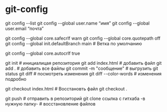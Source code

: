 # git-config
git config --list
git config --global user.name “имя”
git config --global user.email “почта”


git config --global core.safecrlf warn
git config --global core.quotepath off
git config --global init.defaultBranch main # Ветка по умолчанию

git config --global core.autocrlf true

git init # инициалицая репозитория
git add index.html # добавить файл
git add . # добавить все файлы
git commit -m "сообщение" # выгрузить
git status
git diff # посмотреть изменения
git diff --color-words # изменения подробно

git checkout index.html # Восстановть файл
git checkout .

git push # отправить в репозиторий
git clone ссылка с гитхаба -в нужную папку- # восстановление файлов 